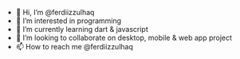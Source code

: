 - 👋 Hi, I’m @ferdiizzulhaq
- 👀 I’m interested in programming
- 🌱 I’m currently learning dart & javascript
- 💞️ I’m looking to collaborate on desktop, mobile & web app project
- 📫 How to reach me @ferdiizzulhaq

<!---
ferdiizzulhaq/ferdiizzulhaq is a ✨ special ✨ repository because its `README.md` (this file) appears on your GitHub profile.
You can click the Preview link to take a look at your changes.
--->
